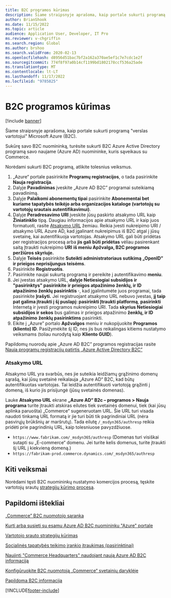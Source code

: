 ```yaml
---
title: B2C programos kūrimas
description: Šiame straipsnyje aprašoma, kaip portale sukurti programą "verslas vartotojui" Microsoft Azure (B2C).
author: BrianShook
ms.date: 11/15/2022
ms.topic: article
audience: Application User, Developer, IT Pro
ms.reviewer: v-chgriffin
ms.search.region: Global
ms.author: brshoo
ms.search.validFrom: 2020-02-13
ms.openlocfilehash: d8956d51bac7bf2a162a370ae5ef1c7e7cdc1e2f
ms.sourcegitcommit: 774f8f97a0b14cf1199bd1802178ccf536a25ade
ms.translationtype: MT
ms.contentlocale: lt-LT
ms.lasthandoff: 11/17/2022
ms.locfileid: "9785825"
---
```

# <a name="create-a-b2c-application"></a>B2C programos kūrimas

[!include [banner](includes/banner.md)]

Šiame straipsnyje aprašoma, kaip portale sukurti programą "verslas vartotojui" Microsoft Azure (B2C).

Sukūrę savo B2C nuomininką, turėsite sukurti B2C Azure Active Directory programą savo naujame (Azure AD) nuomininke, kuris sąveikaus su Commerce.

Norėdami sukurti B2C programą, atlikite tolesnius veiksmus.

1. „Azure“ portale pasirinkite **Programų registracijos**, o tada pasirinkite **Nauja registracija**.
1. Dalyje **Pavadinimas** įveskite „Azure AD B2C” programai suteikiamą pavadinimą.
1. Dalyje **Palaikomi abonementų tipai** pasirinkite **Abonementai bet kuriame tapatybės teikėjo arba organizacijos kataloge (vartotojų su vartotojų srautais autentifikavimui)**.
1. Dalyje **Peradresavimo URI** įveskite jūsų paskirto atsakymo URL kaip **Žiniatinklio** tipą. Daugiau informacijos apie atsakymo URL ir kaip juos formatuoti, rasite [Atsakymo URL](#reply-urls) žemiau. Reikia įvesti nukreipimo URI / atsakymo URL Azure AD, kad įgalinant nukreipimus iš B2C atgal į jūsų svetainę, kai autentifikuoja vartotojas. Atsakymo URL gali būti pridėtas per registracijos procesą arba **jis gali būti pridėtas** vėliau pasirenkant saitą Įtraukti nukreipimo **URI** **iš meniu Apžvalga, B2C programos peržiūros skyriuje.**
1. Dalyje **Teisės** pasirinkite **Suteikti administratoriaus sutikimą „OpenID” ir prieigos neprisijungus teisėms**.
1. Pasirinkite **Registruotis**.
1. Pasirinkite naujai sukurtą programą ir pereikite į autentifikavimo **meniu**. 
1. Jei įvestas atsakymo URL, **dalyje Netiesiogiai subsidijos ir "pasirinktys" pasirinkite** **ir prieigos atpažinimo ženklų, ir ID atpažinimo ženklų pasirinktis** **·**, kad įgalintumėte juos programai, tada pasirinkite **Įrašyti.** Jei registruojant atsakymo URL nebuvo įvestas, **jį taip pat galima įtraukti į šį puslapį: pasirinkti Įtraukti platformą**, **pasirinkti** Internetą ir įvesti programos nukreipimo URI. Tada **skyrius Netiesiogiai subsidijos ir sekos** bus galimas ir prieigos atpažinimo **ženklų, ir ID atpažinimo** **ženklų pasirinktims** pasirinkti.
1. Eikite į „Azure” portalo **Apžvalgos** meniu ir nukopijuokite **Programos (kliento) ID**. Pasižymėkite šį ID, nes jis bus reikalingas kitiems nustatymo veiksmams (toliau nurodytą kaip **Kliento GUID**).

Papildomų nuorodų apie „Azure AD B2C” programos registracijas rasite [Nauja programų registracijų patirtis „Azure Active Directory B2C”](/azure/active-directory-b2c/app-registrations-training-guide)

### <a name="reply-urls"></a>Atsakymo URL

Atsakymo URL yra svarbūs, nes jie suteikia leidžiamų grąžinimo domenų sąrašą, kai jūsų svetainė reikalauja „Azure AD“ B2C, kad būtų autentifikuotas vartotojas. Tai leidžia autentifikuoti vartotoją grąžinti į domeną, iš kurio jis prisijungė (jūsų svetainės domenas). 

Lauke **Atsakymo URL** ekrane **„Azure AD“ B2c – programos \> Nauja programa** turite įtraukti atskiras eilutes tiek svetainės domenui, tiek (kai jūsų aplinka paruošta) „Commerce“ sugeneruotam URL. Šie URL turi visada naudoti tinkamą URL formatą ir jie turi būti tik pagrindiniai URL (nėra pasvirųjų brūkšnių ar maršrutų). Tada eilutę ``/_msdyn365/authresp`` reikia pridėti prie pagrindinių URL, kaip tolesniuose pavyzdžiuose.

- ``https://www.fabrikam.com/_msdyn365/authresp`` (Domenas turi visiškai sutapti su „E-commerce“ domenu. Jei turite kelis domenus, turite įtraukti šį URL į kiekvieną domeną.)
- ``https://fabrikam-prod.commerce.dynamics.com/_msdyn365/authresp``

## <a name="next-steps"></a>Kiti veiksmai

Norėdami tęsti B2C nuomininkų nustatymo komercijos procesą, tęskite vartotojų srautų [strategijų kūrimo procesą](create-user-flow-policies.md).

## <a name="additional-resources"></a>Papildomi ištekliai

[„Commerce” B2C nuomotojo sąranka](set-up-b2c-tenant.md)

[Kurti arba susieti su esamu Azure AD B2C nuomininku "Azure" portale](create-link-aad-b2c-tenant.md)

[Vartotojo srauto strategijų kūrimas](create-user-flow-policies.md)

[Socialinės tapatybės teikimo įrankio įtraukimas (pasirinktinai)](add-social-identity-providers.md)

[Naujinti "Commerce Headquarters" naudojant naują Azure AD B2C informaciją](update-hq-aad-b2c-info.md)

[Konfigūruokite B2C nuomotoją „Commerce“ svetainių daryklėje](config-b2c-tenant-site-builder.md)

[Papildoma B2C informacija](additional-b2c-info.md)


[!INCLUDE[footer-include](../includes/footer-banner.md)]
